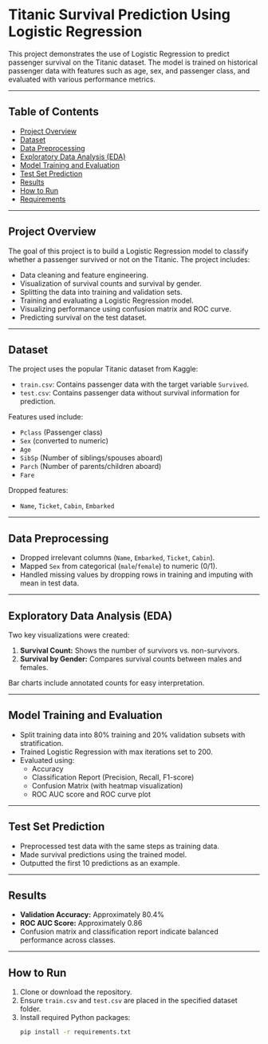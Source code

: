 # Titanic Survival Prediction Using Logistic Regression

This project demonstrates the use of Logistic Regression to predict passenger survival on the Titanic dataset. The model is trained on historical passenger data with features such as age, sex, and passenger class, and evaluated with various performance metrics.

---

## Table of Contents
- [Project Overview](#project-overview)
- [Dataset](#dataset)
- [Data Preprocessing](#data-preprocessing)
- [Exploratory Data Analysis (EDA)](#exploratory-data-analysis-eda)
- [Model Training and Evaluation](#model-training-and-evaluation)
- [Test Set Prediction](#test-set-prediction)
- [Results](#results)
- [How to Run](#how-to-run)
- [Requirements](#requirements)


---

## Project Overview

The goal of this project is to build a Logistic Regression model to classify whether a passenger survived or not on the Titanic. The project includes:

- Data cleaning and feature engineering.
- Visualization of survival counts and survival by gender.
- Splitting the data into training and validation sets.
- Training and evaluating a Logistic Regression model.
- Visualizing performance using confusion matrix and ROC curve.
- Predicting survival on the test dataset.

---

## Dataset

The project uses the popular Titanic dataset from Kaggle:

- `train.csv`: Contains passenger data with the target variable `Survived`.
- `test.csv`: Contains passenger data without survival information for prediction.

Features used include:
- `Pclass` (Passenger class)
- `Sex` (converted to numeric)
- `Age`
- `SibSp` (Number of siblings/spouses aboard)
- `Parch` (Number of parents/children aboard)
- `Fare`

Dropped features:
- `Name`, `Ticket`, `Cabin`, `Embarked`

---

## Data Preprocessing

- Dropped irrelevant columns (`Name`, `Embarked`, `Ticket`, `Cabin`).
- Mapped `Sex` from categorical (`male`/`female`) to numeric (0/1).
- Handled missing values by dropping rows in training and imputing with mean in test data.

---

## Exploratory Data Analysis (EDA)

Two key visualizations were created:

1. **Survival Count:** Shows the number of survivors vs. non-survivors.
2. **Survival by Gender:** Compares survival counts between males and females.

Bar charts include annotated counts for easy interpretation.

---

## Model Training and Evaluation

- Split training data into 80% training and 20% validation subsets with stratification.
- Trained Logistic Regression with max iterations set to 200.
- Evaluated using:
  - Accuracy
  - Classification Report (Precision, Recall, F1-score)
  - Confusion Matrix (with heatmap visualization)
  - ROC AUC score and ROC curve plot

---

## Test Set Prediction

- Preprocessed test data with the same steps as training data.
- Made survival predictions using the trained model.
- Outputted the first 10 predictions as an example.

---

## Results

- **Validation Accuracy:** Approximately 80.4%
- **ROC AUC Score:** Approximately 0.86
- Confusion matrix and classification report indicate balanced performance across classes.

---

## How to Run

1. Clone or download the repository.
2. Ensure `train.csv` and `test.csv` are placed in the specified dataset folder.
3. Install required Python packages:
   ```bash
   pip install -r requirements.txt
